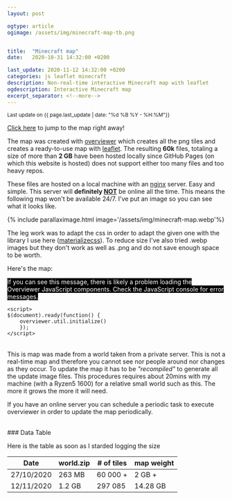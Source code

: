 ```yaml
---
layout: post

ogtype: article
ogimage: /assets/img/minecraft-map-tb.png


title:  "Minecraft map"
date:   2020-10-31 14:32:00 +0200

last_update: 2020-11-12 14:32:00 +0200
categories: js leaflet minecraft
description: Non-real-time interactive Minecraft map with leaflet
ogdescription: Interactive Minecraft map
excerpt_separator: <!--more-->
---
```

<script type="text/javascript" src="/assets/minecraft-map/overviewerConfig.js"></script>
<script type="text/javascript" src="https://capodannovalsugana.ns0.it/minecraft-map/overviewer.js"></script>

<link rel="stylesheet" href="/assets/minecraft-map/leaflet.css" />
<script src="/assets/minecraft-map/leaflet.js"></script>
<link rel="stylesheet" href="/assets/minecraft-map/overviewer.css" type="text/css" />

<small>Last update on {{ page.last_update | date: "%d %B %Y - %H:%M"}}</small>

[Click here](/blog/js/leaflet/minecraft/2020/10/31/minecraft-map.html#map) to jump to the map right away!


The map was created with [overviewer](https://overviewer.org/) which creates all the png tiles and creates a ready-to-use map with [leaflet](https://leafletjs.com/). The resulting **60k** files, totaling a size of more than **2 GB** have been hosted locally since GitHub Pages (on which this website is hosted) does not support either too many files and too heavy repos.

These files are hosted on a local machine with an [nginx](https://www.nginx.com/) server. Easy and simple. This server will **definitely <u>NOT</u>** be online all the time. This means the following map won't be available 24/7. I've put an image so you can see what it looks like.
<!--more-->
{% include parallaximage.html image='/assets/img/minecraft-map.webp'%} 

The leg work was to adapt the css in order to adapt the given one with the library I use here ([materializecss](https://materializecss.com/)). To reduce size I've also tried .webp images but they don't work as well as .png and do not save enough space to be worth. 

<a id="map"></a>

Here's the map:

<div class="mapbody" style="margin-bottom: 2rem">
    <noscript style="color:white; background-color:black">
        If you can see this message, there is likely a problem loading the Overviewer JavaScript components.
        Check the JavaScript console for error messages.
    </noscript>
    <div id="mcmap"></div>
    
    <script>
    $(document).ready(function() {
        overviewer.util.initialize()
        });
    </script>
</div>


This is map was made from a world taken from a private server. This is not a real-time map and therefore you cannot see nor people around nor changes as they occur.
To update the map it has to be _"recompiled"_ to generate all the update image files. This procedures requires about 20mins with my machine (with a Ryzen5 1600) for a relative small world such as this. The more it grows the more it will need.

If you have an online server you can schedule a periodic task to execute overviewer in order to update the map periodically.

<br>
### Data Table

Here is the table as soon as I starded logging the size

| Date  | world.zip | # of tiles | map weight |
| ------------- | ------------- | ------------- | ------------- |
| 27/10/2020  | 263 MB  | 60 000 +  | 2 GB +  |
| 12/11/2020  | 1.2 GB  | 297 085  | 14.28 GB  |